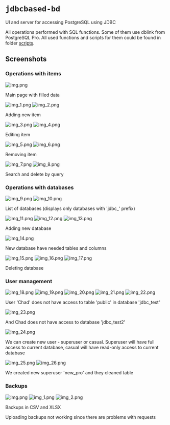 # ```jdbcbased-bd```

UI and server for accessing PostgreSQL using JDBC

All operations performed with SQL functions. Some of them use
dblink from PostgreSQL Pro. All used functions and scripts
for them could be found in folder
[scripts](./backend/src/main/resources/scripts).

## Screenshots

### Operations with items

![img.png](screenshots/img.png)

Main page with filled data

![img_1.png](screenshots/img_1.png)
![img_2.png](screenshots/img_2.png)

Adding new item

![img_3.png](screenshots/img_3.png)
![img_4.png](screenshots/img_4.png)

Editing item

![img_5.png](screenshots/img_5.png)
![img_6.png](screenshots/img_6.png)

Removing item

![img_7.png](screenshots/img_7.png)
![img_8.png](screenshots/img_8.png)

Search and delete by query

### Operations with databases

![img_9.png](screenshots/img_9.png)
![img_10.png](screenshots/img_10.png)

List of databases (displays only databases with 'jdbc_' prefix)

![img_11.png](screenshots/img_11.png)
![img_12.png](screenshots/img_12.png)
![img_13.png](screenshots/img_13.png)

Adding new database

![img_14.png](screenshots/img_14.png)

New database have needed tables and columns

![img_15.png](screenshots/img_15.png)
![img_16.png](screenshots/img_16.png)
![img_17.png](screenshots/img_17.png)

Deleting database

### User management

![img_18.png](screenshots/img_18.png)
![img_19.png](screenshots/img_19.png)
![img_20.png](screenshots/img_20.png)
![img_21.png](screenshots/img_21.png)
![img_22.png](screenshots/img_22.png)

User 'Chad' does not have access to table 'public' in database 'jdbc_test'

![img_23.png](screenshots/img_23.png)

And Chad does not have access to database 'jdbc_test2'

![img_24.png](screenshots/img_24.png)

We can create new user - superuser or casual. Superuser will have full access
to current database, casual will have read-only access to current database

![img_25.png](screenshots/img_25.png)
![img_26.png](screenshots/img_26.png)

We created new superuser 'new_pro' and they cleaned table

### Backups

![img.png](screenshots/img_27.png)
![img_1.png](screenshots/img_28.png)
![img_2.png](screenshots/img_29.png)

Backups in CSV and XLSX

Uploading backups not working since there are problems with requests